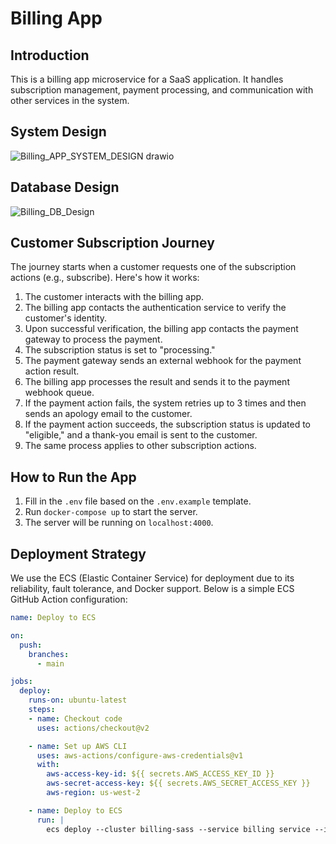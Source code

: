 # Billing App

## Introduction

This is a billing app microservice for a SaaS application. It handles subscription management, payment processing, and communication with other services in the system.

## System Design

![Billing_APP_SYSTEM_DESIGN drawio](https://github.com/user-attachments/assets/4cf473a9-b3d7-4240-918b-5bffbe6458b8)


## Database Design

![Billing_DB_Design](https://github.com/user-attachments/assets/2c90045d-546c-43c8-a261-1f58c9461b88)


## Customer Subscription Journey

The journey starts when a customer requests one of the subscription actions (e.g., subscribe). Here's how it works:

1. The customer interacts with the billing app.
2. The billing app contacts the authentication service to verify the customer's identity.
3. Upon successful verification, the billing app contacts the payment gateway to process the payment.
4. The subscription status is set to "processing."
5. The payment gateway sends an external webhook for the payment action result.
6. The billing app processes the result and sends it to the payment webhook queue.
7. If the payment action fails, the system retries up to 3 times and then sends an apology email to the customer.
8. If the payment action succeeds, the subscription status is updated to "eligible," and a thank-you email is sent to the customer.
9. The same process applies to other subscription actions.

## How to Run the App

1. Fill in the `.env` file based on the `.env.example` template.
2. Run `docker-compose up` to start the server.
3. The server will be running on `localhost:4000`.

## Deployment Strategy

We use the ECS (Elastic Container Service) for deployment due to its reliability, fault tolerance, and Docker support. Below is a simple ECS GitHub Action configuration:

```yaml
name: Deploy to ECS

on:
  push:
    branches:
      - main

jobs:
  deploy:
    runs-on: ubuntu-latest
    steps:
    - name: Checkout code
      uses: actions/checkout@v2

    - name: Set up AWS CLI
      uses: aws-actions/configure-aws-credentials@v1
      with:
        aws-access-key-id: ${{ secrets.AWS_ACCESS_KEY_ID }}
        aws-secret-access-key: ${{ secrets.AWS_SECRET_ACCESS_KEY }}
        aws-region: us-west-2

    - name: Deploy to ECS
      run: |
        ecs deploy --cluster billing-sass --service billing service --image billing_app
```
